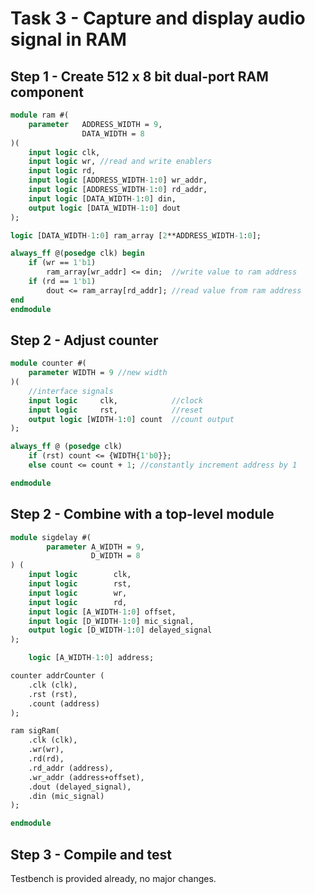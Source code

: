 # Task 3 - Capture and display audio signal in RAM

## Step 1 - Create 512 x 8 bit dual-port RAM component
```systemverilog
module ram #(
    parameter   ADDRESS_WIDTH = 9,
                DATA_WIDTH = 8
)(
    input logic clk,
    input logic wr, //read and write enablers
    input logic rd,
    input logic [ADDRESS_WIDTH-1:0] wr_addr,
    input logic [ADDRESS_WIDTH-1:0] rd_addr,
    input logic [DATA_WIDTH-1:0] din,
    output logic [DATA_WIDTH-1:0] dout
);

logic [DATA_WIDTH-1:0] ram_array [2**ADDRESS_WIDTH-1:0];

always_ff @(posedge clk) begin
    if (wr == 1'b1)
        ram_array[wr_addr] <= din;  //write value to ram address
    if (rd == 1'b1)
        dout <= ram_array[rd_addr]; //read value from ram address
end
endmodule
```

## Step 2 - Adjust counter
```systemverilog
module counter #(
    parameter WIDTH = 9 //new width
)(
    //interface signals
    input logic     clk,            //clock
    input logic     rst,            //reset
    output logic [WIDTH-1:0] count  //count output
);

always_ff @ (posedge clk)
    if (rst) count <= {WIDTH{1'b0}};
    else count <= count + 1; //constantly increment address by 1

endmodule
```

## Step 2 - Combine with a top-level module
```systemverilog
module sigdelay #(
        parameter A_WIDTH = 9,
                  D_WIDTH = 8
) (
    input logic        clk,
    input logic        rst,
    input logic        wr,
    input logic        rd,
    input logic [A_WIDTH-1:0] offset,
    input logic [D_WIDTH-1:0] mic_signal,
    output logic [D_WIDTH-1:0] delayed_signal
);

    logic [A_WIDTH-1:0] address;

counter addrCounter (
    .clk (clk),
    .rst (rst),
    .count (address)
);

ram sigRam(
    .clk (clk),
    .wr(wr),
    .rd(rd),
    .rd_addr (address),
    .wr_addr (address+offset),
    .dout (delayed_signal),
    .din (mic_signal)
);

endmodule
```

## Step 3 - Compile and test
Testbench is provided already, no major changes.